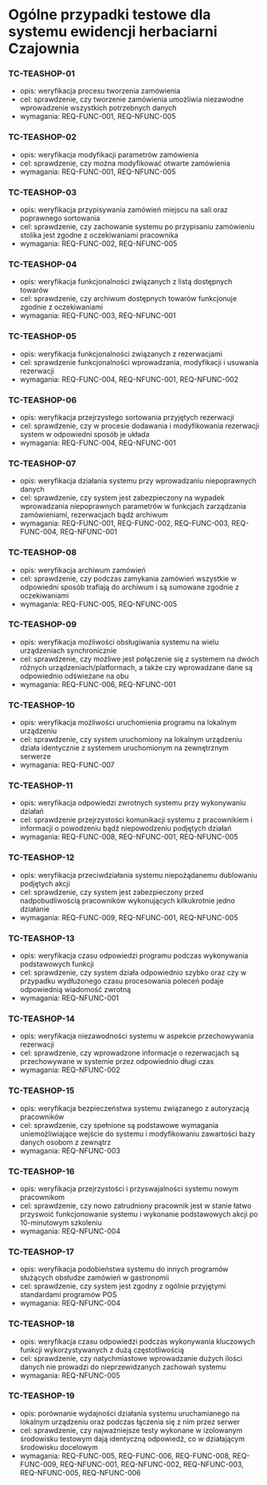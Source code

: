 # Ogólne przypadki testowe dla systemu ewidencji herbaciarni Czajownia

### TC-TEASHOP-01

- opis: weryfikacja procesu tworzenia zamówienia
- cel: sprawdzenie, czy tworzenie zamówienia umożliwia niezawodne wprowadzenie wszystkich potrzebnych danych
- wymagania: REQ-FUNC-001, REQ-NFUNC-005

### TC-TEASHOP-02

- opis: weryfikacja modyfikacji parametrów zamówienia
- cel: sprawdzenie, czy można modyfikować otwarte zamówienia
- wymagania: REQ-FUNC-001, REQ-NFUNC-005

### TC-TEASHOP-03

- opis: weryfikacja przypisywania zamówień miejscu na sali oraz poprawnego sortowania
- cel: sprawdzenie, czy zachowanie systemu po przypisaniu zamówieniu stolika jest zgodne z oczekiwaniami pracownika
- wymagania: REQ-FUNC-002, REQ-NFUNC-005

### TC-TEASHOP-04 

- opis: weryfikacja funkcjonalności związanych z listą dostępnych towarów
- cel: sprawdzenie, czy archiwum dostępnych towarów funkcjonuje zgodnie z oczekiwaniami
- wymagania: REQ-FUNC-003, REQ-NFUNC-001

### TC-TEASHOP-05

- opis: weryfikacja funkcjonalności związanych z rezerwacjami
- cel: sprawdzenie funkcjonalności wprowadzania, modyfikacji i usuwania rezerwacji
- wymagania: REQ-FUNC-004, REQ-NFUNC-001, REQ-NFUNC-002

### TC-TEASHOP-06

- opis: weryfikacja przejrzystego sortowania przyjętych rezerwacji
- cel: sprawdzenie, czy w procesie dodawania i modyfikowania rezerwacji system w odpowiedni sposób je układa
- wymagania: REQ-FUNC-004, REQ-NFUNC-001

### TC-TEASHOP-07

- opis: weryfikacja działania systemu przy wprowadzaniu niepoprawnych danych
- cel: sprawdzenie, czy system jest zabezpieczony na wypadek wprowadzania niepoprawnych parametrów w funkcjach zarządzania zamówieniami, rezerwacjach bądź archiwum
- wymagania: REQ-FUNC-001, REQ-FUNC-002, REQ-FUNC-003, REQ-FUNC-004, REQ-NFUNC-001

### TC-TEASHOP-08

- opis: weryfikacja archiwum zamówień
- cel: sprawdzenie, czy podczas zamykania zamówień wszystkie w odpowiedni sposób trafiają do archiwum i są sumowane zgodnie z oczekiwaniami
- wymagania: REQ-FUNC-005, REQ-NFUNC-005

### TC-TEASHOP-09

- opis: weryfikacja możliwości obsługiwania systemu na wielu urządzeniach synchronicznie
- cel: sprawdzenie, czy możliwe jest połączenie się z systemem na dwóch różnych urządzeniach/platformach, a także czy wprowadzane dane są odpowiednio odświeżane na obu
- wymagania: REQ-FUNC-006, REQ-NFUNC-001

### TC-TEASHOP-10

- opis: weryfikacja możliwości uruchomienia programu na lokalnym urządzeniu
- cel: sprawdzenie, czy system uruchomiony na lokalnym urządzeniu działa identycznie z systemem uruchomionym na zewnętrznym serwerze
- wymagania: REQ-FUNC-007

### TC-TEASHOP-11

- opis: weryfikacja odpowiedzi zwrotnych systemu przy wykonywaniu działań
- cel: sprawdzenie przejrzystości komunikacji systemu z pracownikiem i informacji o powodzeniu bądź niepowodzeniu podjętych działań 
- wymagania: REQ-FUNC-008, REQ-NFUNC-001, REQ-NFUNC-005

### TC-TEASHOP-12

- opis: weryfikacja przeciwdziałania systemu niepożądanemu dublowaniu podjętych akcji
- cel: sprawdzenie, czy system jest zabezpieczony przed nadpobudliwością pracowników wykonujących kilkukrotnie jedno działanie
- wymagania: REQ-FUNC-009, REQ-NFUNC-001, REQ-NFUNC-005

### TC-TEASHOP-13

- opis: weryfikacja czasu odpowiedzi programu podczas wykonywania podstawowych funkcji
- cel: sprawdzenie, czy system działa odpowiednio szybko oraz czy w przypadku wydłużonego czasu procesowania poleceń podaje odpowiednią wiadomość zwrotną
- wymagania: REQ-NFUNC-001

### TC-TEASHOP-14

- opis: weryfikacja niezawodności systemu w aspekcie przechowywania rezerwacji
- cel: sprawdzenie, czy wprowadzone informacje o rezerwacjach są przechowywane w systemie przez odpowiednio długi czas
- wymagania: REQ-NFUNC-002

### TC-TEASHOP-15

- opis: weryfikacja bezpieczeństwa systemu związanego z autoryzacją pracowników
- cel: sprawdzenie, czy spełnione są podstawowe wymagania uniemożliwiające wejście do systemu i modyfikowaniu zawartości bazy danych osobom z zewnątrz
- wymagania: REQ-NFUNC-003

### TC-TEASHOP-16

- opis: weryfikacja przejrzystości i przyswajalności systemu nowym pracownikom
- cel: sprawdzenie, czy nowo zatrudniony pracownik jest w stanie łatwo przyswoić funkcjonowanie systemu i wykonanie podstawowych akcji po 10-minutowym szkoleniu
- wymagania: REQ-NFUNC-004

### TC-TEASHOP-17

- opis: weryfikacja podobieństwa systemu do innych programów służących obsłudze zamówień w gastronomii
- cel: sprawdzenie, czy system jest zgodny z ogólnie przyjętymi standardami programów POS
- wymagania: REQ-NFUNC-004

### TC-TEASHOP-18

- opis: weryfikacja czasu odpowiedzi podczas wykonywania kluczowych funkcji wykorzystywanych z dużą częstotliwością
- cel: sprawdzenie, czy natychmiastowe wprowadzanie dużych ilości danych nie prowadzi do nieprzewidzanych zachowań systemu
- wymagania: REQ-NFUNC-005

### TC-TEASHOP-19

- opis: porównanie wydajności działania systemu uruchamianego na lokalnym urządzeniu oraz podczas łączenia się z nim przez serwer
- cel: sprawdzenie, czy najważniejsze testy wykonane w izolowanym środowisku testowym dają identyczną odpowiedź, co w działającym środowisku docelowym
- wymagania: REQ-FUNC-005, REQ-FUNC-006, REQ-FUNC-008, REQ-FUNC-009, REQ-NFUNC-001, REQ-NFUNC-002, REQ-NFUNC-003, REQ-NFUNC-005, REQ-NFUNC-006

